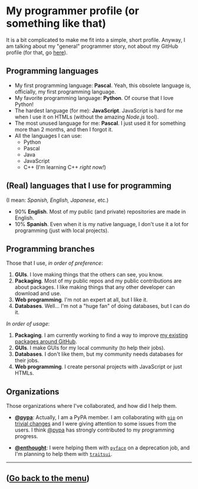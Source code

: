 # My programmer profile (or something like that)

It is a bit complicated to make me fit into a simple, short profile. Anyway, I am talking about
my "general" programmer story, not about my GitHub profile \(for that, go [here](http://github.com/diddileija)\).

## Programming languages

- My first programming language: **Pascal**. Yeah, this obsolete language is, officially, my first programming language.
- My favorite programming language: **Python**. Of course that I love Python!
- The hardest language \(for me\): **JavaScript**. JavaScript is hard for me when I use it on HTMLs \(without the amazing _Node.js_ tool\).
- The most unused language for me: **Pascal**. I just used it for something more than 2 months, and then I forgot it.
- All the languages I can use:
  - Python
  - Pascal
  - Java
  - JavaScript
  - C++ (I'm learning C++ _right now!_)

## \(Real\) languages that I use for programming

\(I mean: _Spanish, English, Japanese_, etc.\)

- 90% **English**. Most of my public \(and private\) repositories are made in English.
- 10% **Spanish**. Even when it is my native language, I don't use it a lot for programming \(just with local projects\).

## Programming branches

Those that I use, _in order of preference_:

1. **GUIs**. I love making things that the others can see, you know.
2. **Packaging**. Most of my public repos and my public contributions are about packages. I like making things that any other developer can download and use.
3. **Web programming**. I'm not an expert at all, but I like it.
4. **Databases**. Well... I'm not a "huge fan" of doing databases, but I can do it.

_In order of usage_:

1. **Packaging**. I am currently working to find a way to improve [my existing packages around GitHub](http://github.com/DiddiLeija?tab=repositories).
2. **GUIs**. I make GUIs for my local community \(to help their jobs\).
3. **Databases**. I don't like them, but my community needs databases for their jobs.
4. **Web programming**. I create personal projects with JavaScript or just HTMLs.

## Organizations

Those organizations where I've collaborated, and how did I help them.

- **[@pypa](http://github.com/pypa)**: Actually, I am a PyPA member. I am collaborating with [`pip`](http://pip.pypa.io) on [trivial changes](https://github.com/pypa/pip/issues?q=author%3ADiddiLeija) and I were giving attention to some issues from the users. I think [@pypa](http://github.com/pypa) has strongly contributed to my programming progress.

- **[@enthought](http://github.com/enthought)**: I were helping them with [`pyface`](http://github.com/enthought/pyface) on a deprecation job, and I'm planning to help them with [`traitsui`](http://github.com/enthought/traitsui).

****

## \([Go back to the menu](http://diddileija.github.io)\)

